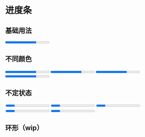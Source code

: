 # 进度条

## 基础用法

<div>
  <progress class="progress" value="70" max="100"></progress>
</div>

## 不同颜色

<div>
  <progress class="progress progress-info" value="70" max="100"></progress>
  <progress class="progress progress-success" value="70" max="100"></progress>
  <progress class="progress progress-warning" value="70" max="100"></progress>
  <progress class="progress progress-error" value="70" max="100"></progress>
</div>

## 不定状态

<div>
  <progress class="progress"></progress>
  <progress class="progress progress-info"></progress>
  <progress class="progress progress-success"></progress>
  <progress class="progress progress-warning"></progress>
  <progress class="progress progress-error"></progress>
</div>

## 环形（wip）

<div></div>

